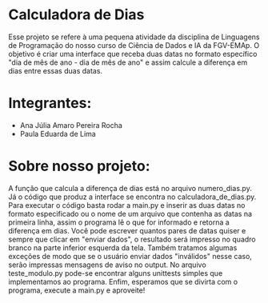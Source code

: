 # Calculadora de Dias

Esse projeto se refere à uma pequena atividade da disciplina de Linguagens de Programação do nosso curso de Ciência de Dados e IA da FGV-EMAp.
O objetivo é criar uma interface que receba duas datas no formato específico "dia de mês de ano - dia de mês de ano" e assim calcule a diferença em dias entre essas duas datas.

# Integrantes:

- Ana Júlia Amaro Pereira Rocha
- Paula Eduarda de Lima

# Sobre nosso projeto:

A função que calcula a diferença de dias está no arquivo numero_dias.py. Já o código que produz a interface se encontra no calculadora_de_dias.py.
Para executar o código basta rodar a main.py e inserir as duas datas no formato especificado ou o nome de um arquivo que contenha as datas na primeira linha, assim o programa lê o que for informado e retorna
a diferença em dias.
Você pode escrever quantos pares de datas quiser e sempre que clicar em "enviar dados", o resultado será impresso no quadro branco na parte inferior esquerda da tela.
Também tratamos algumas exceções de modo que se o usuário enviar dados "inválidos" nesse caso, serão impressas mensagens de aviso no output. 
No arquivo teste_modulo.py pode-se encontrar alguns unittests simples que implementamos ao programa.
Enfim, esperamos que se divirta com o programa, execute a main.py e aproveite!
